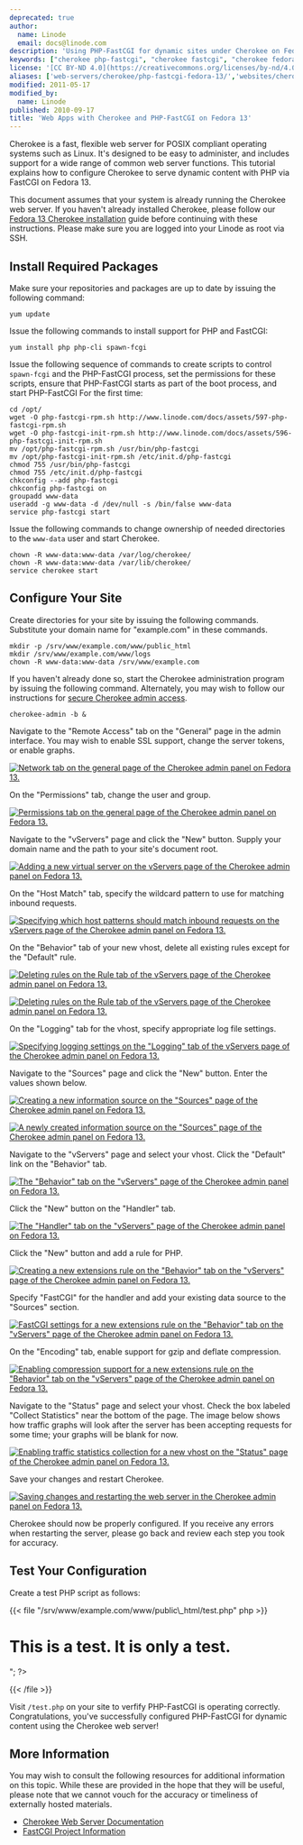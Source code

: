 ```yaml
---
deprecated: true
author:
  name: Linode
  email: docs@linode.com
description: 'Using PHP-FastCGI for dynamic sites under Cherokee on Fedora 13'
keywords: ["cherokee php-fastcgi", "cherokee fastcgi", "cherokee fedora 13", "cherokee", "fedora 13 web server"]
license: '[CC BY-ND 4.0](https://creativecommons.org/licenses/by-nd/4.0)'
aliases: ['web-servers/cherokee/php-fastcgi-fedora-13/','websites/cherokee/web-apps-with-cherokee-and-phpfastcgi-on-fedora-13/']
modified: 2011-05-17
modified_by:
  name: Linode
published: 2010-09-17
title: 'Web Apps with Cherokee and PHP-FastCGI on Fedora 13'
---
```




Cherokee is a fast, flexible web server for POSIX compliant operating systems such as Linux. It's designed to be easy to administer, and includes support for a wide range of common web server functions. This tutorial explains how to configure Cherokee to serve dynamic content with PHP via FastCGI on Fedora 13.

This document assumes that your system is already running the Cherokee web server. If you haven't already installed Cherokee, please follow our [Fedora 13 Cherokee installation](/docs/web-servers/cherokee/installing-cherokee-fedora-13) guide before continuing with these instructions. Please make sure you are logged into your Linode as root via SSH.

Install Required Packages
-------------------------

Make sure your repositories and packages are up to date by issuing the following command:

    yum update

Issue the following commands to install support for PHP and FastCGI:

    yum install php php-cli spawn-fcgi

Issue the following sequence of commands to create scripts to control `spawn-fcgi` and the PHP-FastCGI process, set the permissions for these scripts, ensure that PHP-FastCGI starts as part of the boot process, and start PHP-FastCGI For the first time:

    cd /opt/
    wget -O php-fastcgi-rpm.sh http://www.linode.com/docs/assets/597-php-fastcgi-rpm.sh
    wget -O php-fastcgi-init-rpm.sh http://www.linode.com/docs/assets/596-php-fastcgi-init-rpm.sh
    mv /opt/php-fastcgi-rpm.sh /usr/bin/php-fastcgi
    mv /opt/php-fastcgi-init-rpm.sh /etc/init.d/php-fastcgi
    chmod 755 /usr/bin/php-fastcgi
    chmod 755 /etc/init.d/php-fastcgi
    chkconfig --add php-fastcgi
    chkconfig php-fastcgi on
    groupadd www-data
    useradd -g www-data -d /dev/null -s /bin/false www-data
    service php-fastcgi start

Issue the following commands to change ownership of needed directories to the `www-data` user and start Cherokee.

    chown -R www-data:www-data /var/log/cherokee/
    chown -R www-data:www-data /var/lib/cherokee/
    service cherokee start

Configure Your Site
-------------------

Create directories for your site by issuing the following commands. Substitute your domain name for "example.com" in these commands.

    mkdir -p /srv/www/example.com/www/public_html
    mkdir /srv/www/example.com/www/logs
    chown -R www-data:www-data /srv/www/example.com

If you haven't already done so, start the Cherokee administration program by issuing the following command. Alternately, you may wish to follow our instructions for [secure Cherokee admin access](/docs/web-servers/cherokee/installing-cherokee-fedora-13#secure_admin_panel_access).

    cherokee-admin -b &

Navigate to the "Remote Access" tab on the "General" page in the admin interface. You may wish to enable SSL support, change the server tokens, or enable graphs.

[![Network tab on the general page of the Cherokee admin panel on Fedora 13.](/docs/assets/581-fedora-13-01-general-network.png)](/docs/assets/251-fedora-13-01-general-network-large.png)

On the "Permissions" tab, change the user and group.

[![Permissions tab on the general page of the Cherokee admin panel on Fedora 13.](/docs/assets/582-fedora-13-03-general-permissions.png)](/docs/assets/252-fedora-13-03-general-permissions-large.png)

Navigate to the "vServers" page and click the "New" button. Supply your domain name and the path to your site's document root.

[![Adding a new virtual server on the vServers page of the Cherokee admin panel on Fedora 13.](/docs/assets/583-fedora-13-04-vservers-new-manual.png)](/docs/assets/253-fedora-13-04-vservers-new-manual-large.png)

On the "Host Match" tab, specify the wildcard pattern to use for matching inbound requests.

[![Specifying which host patterns should match inbound requests on the vServers page of the Cherokee admin panel on Fedora 13.](/docs/assets/584-fedora-13-05-host-match-domain.png)](/docs/assets/254-fedora-13-05-host-match-domain-large.png)

On the "Behavior" tab of your new vhost, delete all existing rules except for the "Default" rule.

[![Deleting rules on the Rule tab of the vServers page of the Cherokee admin panel on Fedora 13.](/docs/assets/255-fedora-13-07-rule-delete1.png)](/docs/assets/255-fedora-13-07-rule-delete1.png)

[![Deleting rules on the Rule tab of the vServers page of the Cherokee admin panel on Fedora 13.](/docs/assets/256-fedora-13-08-rule-delete2.png)](/docs/assets/256-fedora-13-08-rule-delete2.png)

On the "Logging" tab for the vhost, specify appropriate log file settings.

[![Specifying logging settings on the "Logging" tab of the vServers page of the Cherokee admin panel on Fedora 13.](/docs/assets/586-fedora-13-09-logging.png)](/docs/assets/257-fedora-13-09-logging-large.png)

Navigate to the "Sources" page and click the "New" button. Enter the values shown below.

[![Creating a new information source on the "Sources" page of the Cherokee admin panel on Fedora 13.](/docs/assets/587-fedora-13-10-new-information-source.png)](/docs/assets/258-fedora-13-10-new-information-source-large.png)

[![A newly created information source on the "Sources" page of the Cherokee admin panel on Fedora 13.](/docs/assets/588-fedora-13-11-new-information-source-configured.png)](/docs/assets/259-fedora-13-11-new-information-source-configured-large.png)

Navigate to the "vServers" page and select your vhost. Click the "Default" link on the "Behavior" tab.

[![The "Behavior" tab on the "vServers" page of the Cherokee admin panel on Fedora 13.](/docs/assets/595-fedora-13-13-behavior.png)](/docs/assets/260-fedora-13-13-behavior-large.png)

Click the "New" button on the "Handler" tab.

[![The "Handler" tab on the "vServers" page of the Cherokee admin panel on Fedora 13.](/docs/assets/589-fedora-13-12-behavior-default.png)](/docs/assets/261-fedora-13-12-behavior-default-large.png)

Click the "New" button and add a rule for PHP.

[![Creating a new extensions rule on the "Behavior" tab on the "vServers" page of the Cherokee admin panel on Fedora 13.](/docs/assets/590-fedora-13-14-behavior-new-extensions.png)](/docs/assets/262-fedora-13-14-behavior-new-extensions-large.png)

Specify "FastCGI" for the handler and add your existing data source to the "Sources" section.

[![FastCGI settings for a new extensions rule on the "Behavior" tab on the "vServers" page of the Cherokee admin panel on Fedora 13.](/docs/assets/591-fedora-13-15-behavior-new-fastcgi.png)](/docs/assets/263-fedora-13-15-behavior-new-fastcgi-large.png)

On the "Encoding" tab, enable support for gzip and deflate compression.

[![Enabling compression support for a new extensions rule on the "Behavior" tab on the "vServers" page of the Cherokee admin panel on Fedora 13.](/docs/assets/592-fedora-13-16-encoding.png)](/docs/assets/264-fedora-13-16-encoding-large.png)

Navigate to the "Status" page and select your vhost. Check the box labeled "Collect Statistics" near the bottom of the page. The image below shows how traffic graphs will look after the server has been accepting requests for some time; your graphs will be blank for now.

[![Enabling traffic statistics collection for a new vhost on the "Status" page of the Cherokee admin panel on Fedora 13.](/docs/assets/593-fedora-13-17-status-collect-statistics.png)](/docs/assets/265-fedora-13-17-status-collect-statistics-large.png)

Save your changes and restart Cherokee.

[![Saving changes and restarting the web server in the Cherokee admin panel on Fedora 13.](/docs/assets/594-fedora-13-18-save-changes.png)](/docs/assets/266-fedora-13-18-save-changes-large.png)

Cherokee should now be properly configured. If you receive any errors when restarting the server, please go back and review each step you took for accuracy.

Test Your Configuration
-----------------------

Create a test PHP script as follows:

{{< file "/srv/www/example.com/www/public\\_html/test.php" php >}}
<?php echo "<html><body><h1>This is a test. It is only a test.</h1></body></html>"; ?>

{{< /file >}}


Visit `/test.php` on your site to verfify PHP-FastCGI is operating correctly. Congratulations, you've successfully configured PHP-FastCGI for dynamic content using the Cherokee web server!

More Information
----------------

You may wish to consult the following resources for additional information on this topic. While these are provided in the hope that they will be useful, please note that we cannot vouch for the accuracy or timeliness of externally hosted materials.

- [Cherokee Web Server Documentation](http://www.cherokee-project.com/doc/)
- [FastCGI Project Information](http://www.fastcgi.com/drupal/)
